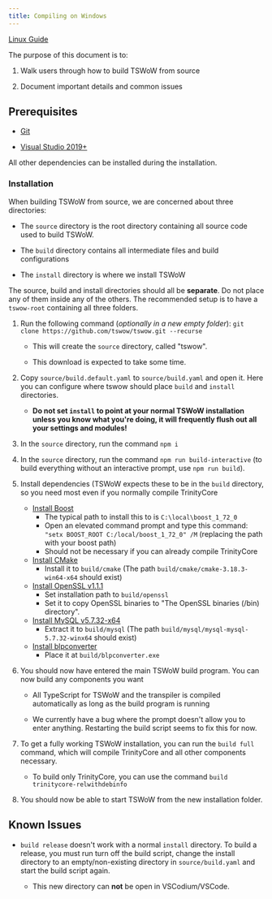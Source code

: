 ```yaml
---
title: Compiling on Windows
---
```


[Linux Guide](../compiling-linux/)

The purpose of this document is to:

1. Walk users through how to build TSWoW from source

2. Document important details and common issues

## Prerequisites

- [Git](https://github.com/git-for-windows/git/releases/download/v2.30.0.windows.2/Git-2.30.0.2-64-bit.exe)

- [Visual Studio 2019+](https://visualstudio.microsoft.com/downloads/)

All other dependencies can be installed during the installation.

### Installation

When building TSWoW from source, we are concerned about three directories: 

- The `source` directory is the root directory containing all source code used to build TSWoW. 

- The `build` directory contains all intermediate files and build configurations

- The `install` directory is where we install TSWoW

The source, build and install directories should all be **separate**. Do not place any of them inside any of the others. The recommended setup is to have a `tswow-root` containing all three folders.

1. Run the following command (_optionally in a new empty folder_): `git clone https://github.com/tswow/tswow.git --recurse`

    - This will create the `source` directory, called "tswow".

    - This download is expected to take some time.
  
2. Copy `source/build.default.yaml` to `source/build.yaml` and open it. Here you can configure where tswow should place `build` and `install` directories. 

    - <span>**Do not set `install` to point at your normal TSWoW installation unless you know what you're doing, it will frequently flush out all your settings and modules!**</span>
  
3. In the `source` directory, run the command `npm i`

4. In the `source` directory, run the command `npm run build-interactive` (to build everything without an interactive prompt, use `npm run build`).

5. Install dependencies (TSWoW expects these to be in the `build` directory, so you need most even if you normally compile TrinityCore

    - <span>[Install Boost](https://sourceforge.net/projects/boost/files/boost-binaries/1.72.0/boost_1_72_0-msvc-14.2-64.exe/download)</span>
        - <span>The typical path to install this to is `C:\local\boost_1_72_0`</span>
        - <span>Open an elevated command prompt and type this command: `"setx BOOST_ROOT C:/local/boost_1_72_0" /M` (replacing the path with your boost path)</span>
        - <span>Should not be necessary if you can already compile TrinityCore</span>
    - <span>[Install CMake](https://github.com/Kitware/CMake/releases/download/v3.18.3/cmake-3.18.3-win64-x64.zip)</span>
        - <span>Install it to `build/cmake` (The path `build/cmake/cmake-3.18.3-win64-x64` should exist) </span>
    - <span>[Install OpenSSL v1.1.1](https://slproweb.com/products/Win32OpenSSL.html)</span>
        - <span>Set installation path to `build/openssl` </span>
        - <span>Set it to copy OpenSSL binaries to "The OpenSSL binaries (/bin) directory".</span>
    - <span>[Install MySQL v5.7.32-x64](https://dev.mysql.com/get/Downloads/MySQL-5.7/mysql-5.7.32-winx64.zip)</span>
        - <span>Extract it to `build/mysql` (The path `build/mysql/mysql-mysql-5.7.32-winx64` should exist)</span>
    - <span>[Install blpconverter](https://github.com/tswow/BLPConverter/releases/download/1.0/BLPConverter.exe)</span>
        - <span>Place it at `build/blpconverter.exe`</span>
        
6. You should now have entered the main TSWoW build program. You can now build any components you want

    - All TypeScript for TSWoW and the transpiler is compiled automatically as long as the build program is running

    - We currently have a bug where the prompt doesn't allow you to enter anything. Restarting the build script seems to fix this for now.

7. To get a fully working TSWoW installation, you can run the `build full` command, which will compile TrinityCore and all other components necessary. 

    - <span>To build only TrinityCore, you can use the command `build trinitycore-relwithdebinfo`</span>

8. You should now be able to start TSWoW from the new installation folder.

## Known Issues

- `build release` doesn't work with a normal `install` directory. To build a release, you must run turn off the build script, change the install directory to an empty/non-existing directory in `source/build.yaml` and start the build script again.

    - <span>This new directory can **not** be open in VSCodium/VSCode.</span>
